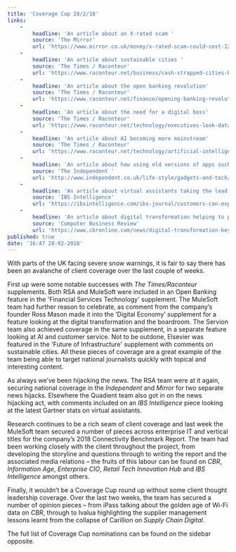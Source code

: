 ```yaml
---
title: 'Coverage Cup 28/2/18'
links:
    -
        headline: 'An article about an X-rated scam '
        source: 'The Mirror'
        url: 'https://www.mirror.co.uk/money/x-rated-scam-could-cost-12025168'
    -
        headline: 'An article about sustainable cities '
        source: 'The Times / Raconteur'
        url: 'https://www.raconteur.net/business/cash-strapped-cities-battlegrounds-clean-energy'
    -
        headline: 'An article about the open banking revolution'
        source: 'The Times / Raconteur'
        url: 'https://www.raconteur.net/finance/opening-banking-revolution'
    -
        headline: 'An article about the need for a digital boss'
        source: 'The Times / Raconteur'
        url: 'https://www.raconteur.net/technology/executives-look-data-lead'
    -
        headline: 'An article about AI becoming more mainstream'
        source: 'The Times / Raconteur'
        url: 'https://www.raconteur.net/technology/artificial-intelligence-continues-progression-mainstream'
    -
        headline: 'An article about how using old versions of apps such as Snapchat could cause security issues '
        source: 'The Independent '
        url: 'http://www.independent.co.uk/life-style/gadgets-and-tech/news/snapchat-update-latest-news-old-version-app-phone-account-security-a8207036.html'
    -
        headline: 'An article about virtual assistants taking the lead by 2020'
        source: 'IBS Intelligence'
        url: 'https://ibsintelligence.com/ibs-journal/customers-can-expect-virtual-assistants-no-mobile-apps-tech-2020/'
    -
        headline: 'An article about digital transformation helping to protect revenue '
        source: 'Computer Business Review'
        url: 'https://www.cbronline.com/news/digital-transformation-key-revenue'
published: true
date: '16:47 28-02-2018'
---
```


With parts of the UK facing severe snow warnings, it is fair to say there has been an avalanche of client coverage over the last couple of weeks.

First up were some notable successes with _The Times/Raconteur_ supplements. Both RSA and MuleSoft were included in an Open Banking feature in the 'Financial Services Technology' supplement. The MuleSoft team had further reason to celebrate, as comment from the company’s founder Ross Mason made it into the ‘Digital Economy’ supplement for a feature looking at the digital transformation and the boardroom. The Servion team also achieved coverage in the same supplement, in a separate feature looking at AI and customer service. Not to be outdone, Elsevier was featured in the 'Future of Infrastructure' supplement with comments on sustainable cities. All these pieces of coverage are a great example of the team being able to target national journalists quickly with topical and interesting content.

As always we’ve been hijacking the news. The RSA team were at it again, securing national coverage in the _Independent_ and _Mirror_ for two separate news hijacks. Elsewhere the Quadient team also got in on the news hijacking act, with comments included on an _IBS Intelligence_ piece looking at the latest Gartner stats on virtual assistants.

Research continues to be a rich seam of client coverage and last week the MuleSoft team secured a number of pieces across enterprise IT and vertical titles for the company’s 2018 Connectivity Benchmark Report. The team had been working closely with the client throughout the project, from developing the storyline and questions through to writing the report and the associated media relations – the fruits of this labour can be found on _CBR_, _Information Age_, _Enterprise CIO_, _Retail Tech Innovation Hub_ and _IBS Intelligence_ amongst others.

Finally, it wouldn’t be a Coverage Cup round up without some client thought leadership coverage. Over the last two weeks, the team has secured a number of opinion pieces – from iPass talking about the golden age of Wi-Fi data on _CBR_, through to Ivalua highlighting the supplier management lessons learnt from the collapse of Carillion on _Supply Chain Digital_.

The full list of Coverage Cup nominations can be found on the sidebar opposite.